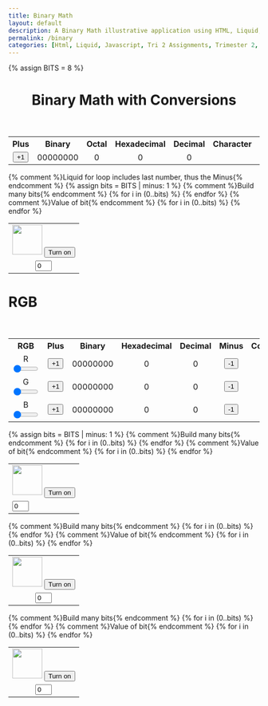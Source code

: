 ```yaml
---
title: Binary Math
layout: default
description: A Binary Math illustrative application using HTML, Liquid, and JavaScript.
permalink: /binary
categories: [Html, Liquid, Javascript, Tri 2 Assignments, Trimester 2, Markdown]
---
```


<!-- Hack 1: add a character display to text when 8 bits, determine if printable or not printable -->
<!-- Hack 2: change to 24 bits and add a color code and display color when 24 bits, think about display on this one -->
<!-- Hack 3: do your own thing -->

{% assign BITS = 8 %}
<div class="container bg-primary">
    <header class="pb-3 mb-4 border-bottom border-primary text-dark">
        <h1 style="text-align: center;">Binary Math with Conversions</h1>
    </header>
    <style>
        .table {
            text-align: center;
            margin-left: auto;
            margin-right: auto;
        }
        .row {
            margin-left: auto;
            margin-right: auto;
        }
        .box {
            width: 800px;
        }
    </style>
    <div class="row justify-content-md-center">
        <div class="col-8">
            <table class="table">
            <tr id="table">
                <th>Plus</th>
                <th>Binary</th>
                <th>Octal</th>
                <th>Hexadecimal</th>
                <th>Decimal</th>
                <th>Character</th>
                <th>Bits</th>
                <th>Minus</th>
            </tr>
            <tr>
                <td><button type="button" id="add1" onclick="add(1)">+1</button></td>
                <td id="binary">00000000</td>
                <td id="octal">0</td>
                <td id="hexadecimal">0</td>
                <td id="decimal">0</td>
                <td id="character"></td>
                <td id="bits">{{BITS}}</td>
                <td><button type="button" id="sub1" onclick="add(-1)">-1</button></td>
            </tr>
            </table>
        </div>
        <div class="col-12">
            {% comment %}Liquid for loop includes last number, thus the Minus{% endcomment %}
            {% assign bits = BITS | minus: 1 %} 
            <table class="table">
            <tr>
                {% comment %}Build many bits{% endcomment %}
                {% for i in (0..bits) %}
                <td><img class="img-responsive py-3" id="bulb{{ i }}" src="{{site.baseurl}}/images/off.png" width="60" height="Auto" style="margin-left: auto; margin-right: auto;">
                    <button type="button" id="butt{{ i }}" onclick="javascript:toggleBit({{ i }})">Turn on</button>
                </td>
                {% endfor %}
            </tr>
            <tr>
                {% comment %}Value of bit{% endcomment %}
                {% for i in (0..bits) %}
                <td><input type='text' id="digit{{ i }}" Value="0" size="1" readonly></td>
                {% endfor %}
            </tr>
            </table>
        </div>
    </div>
</div>

<div class="container bg-primary">
    <h1>RGB</h1>
    <header class="pb-3 mb-4 border-bottom border-primary text-dark">
    </header>
    <style>
        .table {
            text-align: center;
            margin-left: auto;
            margin-right: auto;
        }
        .row {
            margin-left: auto;
            margin-right: auto;
        }
    </style>
    <div class="row justify-content-md-center">
        <div class="col-8">
            <table class="table">
            <tr id="table">
                <th>RGB</th>
                <th>Plus</th>
                <th>Binary</th>
                <th>Hexadecimal</th>
                <th>Decimal</th>
                <th>Minus</th>
                <th>Color</th>
            </tr>
            <tr>
                <td>R<input type="range" min="0" max="255" value="0" id="sliderR" style="width: 50px;"></td>
                <td><button type="button" id="addCR" onclick="addR(1)">+1</button></td>
                <td id="binR">00000000</td>
                <td id="hexR">0</td>
                <td id="decR">0
                </td>
                <td><button type="button" id="subCR" onclick="addR(-1)">-1</button></td>
                <td rowspan="3" class="box" id="color"></td>
            </tr>
            <tr>
                <td>G<input type="range" min="0" max="255" value="0" id="sliderG" style="width: 50px;"></td>
                <td><button type="button" id="addCG" onclick="addG(1)">+1</button></td>
                <td id="binG">00000000</td>
                <td id="hexG">0</td>
                <td id="decG">0</td>
                <td><button type="button" id="subCG" onclick="addG(-1)">-1</button></td>
            </tr>
            <tr>
                <td>B<input type="range" min="0" max="255" value="0" id="sliderB" style="width: 50px;"></td>
                <td><button type="button" id="addCB" onclick="addB(1)">+1</button></td>
                <td id="binB">00000000</td>
                <td id="hexB">0</td>
                <td id="decB">0</td>
                <td><button type="button" id="subCB" onclick="addB(-1)">-1</button></td>
            </tr>
            </table>
        </div>
    </div>
        <div class="col-12">
            {% assign bits = BITS | minus: 1 %} 
            <table class="tableR">
            <tr>
                {% comment %}Build many bits{% endcomment %}
                {% for i in (0..bits) %}
                <td><img class="img-responsive py-3" id="bulbR{{ i }}" src="{{site.baseurl}}/images/off.png" width="60" height="Auto" style="margin-left: auto; margin-right: auto;">
                    <button type="button" id="buttR{{ i }}" onclick="javascript:toggleBitR({{ i }})">Turn on</button>
                </td>
                {% endfor %}
            </tr>
            <tr>
                {% comment %}Value of bit{% endcomment %}
                {% for i in (0..bits) %}
                <td><input type='text' id="digitR{{ i }}" Value="0" size="1" readonly></td>
                {% endfor %}
            </tr>
            </table>
            <table class="table">
            <tr>
                {% comment %}Build many bits{% endcomment %}
                {% for i in (0..bits) %}
                <td><img class="img-responsive py-3" id="bulbG{{ i }}" src="{{site.baseurl}}/images/off.png" width="60" height="Auto" style="margin-left: auto; margin-right: auto;">
                    <button type="button" id="buttG{{ i }}" onclick="javascript:toggleBitG({{ i }})">Turn on</button>
                </td>
                {% endfor %}
            </tr>
            <tr>
                {% comment %}Value of bit{% endcomment %}
                {% for i in (0..bits) %}
                <td><input type='text' id="digitG{{ i }}" Value="0" size="1" readonly></td>
                {% endfor %}
            </tr>
            </table>
            <table class="table">
            <tr>
                {% comment %}Build many bits{% endcomment %}
                {% for i in (0..bits) %}
                <td><img class="img-responsive py-3" id="bulbB{{ i }}" src="{{site.baseurl}}/images/off.png" width="60" height="Auto" style="margin-left: auto; margin-right: auto;">
                    <button type="button" id="buttB{{ i }}" onclick="javascript:toggleBitB({{ i }})">Turn on</button>
                </td>
                {% endfor %}
            </tr>
            <tr>
                {% comment %}Value of bit{% endcomment %}
                {% for i in (0..bits) %}
                <td><input type='text' id="digitB{{ i }}" Value="0" size="1" readonly></td>
                {% endfor %}
            </tr>
            </table>
        </div>
    </div>
</div>

<script>
    const BITS = {{ BITS }};
    const MAX = 2 ** BITS - 1;
    const MSG_ON = "Turn on";
    const IMAGE_ON = "{{site.baseurl}}/images/on.png";
    const MSG_OFF = "Turn off";
    const IMAGE_OFF = "{{site.baseurl}}/images/off.png";

    function binaryNumbering() {
        let number = "";
        for(let i = 0; i < BITS; i++) {
        number = document.getElementById('bitNumber' + i).value;
        }
    }

    // return string with current value of each bit
    function getBits() {
        let bits = "";
        for(let i = 0; i < BITS; i++) {
        bits = bits + document.getElementById('digit' + i).value;
        }
        return bits;
    }
    function getBitsR() {
        let bits = "";
        for(let i = 0; i < BITS; i++) {
        bits = bits + document.getElementById('digitR' + i).value;
        }
        return bits;
    }
    function getBitsG() {
        let bits = "";
        for(let i = 0; i < BITS; i++) {
        bits = bits + document.getElementById('digitG' + i).value;
        }
        return bits;
    }
    function getBitsB() {
        let bits = "";
        for(let i = 0; i < BITS; i++) {
        bits = bits + document.getElementById('digitB' + i).value;
        }
        return bits;
    }

    function binToChar(bin) {
        let dec = parseInt(bin, 2).toString();
        console.log(dec);
        var chr = String.fromCharCode(dec);
        return chr;
    }
    // setter for DOM values
    function setConversions(binary) {
        document.getElementById('binary').innerHTML = binary;
        // Octal conversion
        document.getElementById('octal').innerHTML = parseInt(binary, 2).toString(8);
        // Hexadecimal conversion
        document.getElementById('hexadecimal').innerHTML = parseInt(binary, 2).toString(16);
        // Decimal conversion
        document.getElementById('decimal').innerHTML = parseInt(binary, 2).toString();
        let dec = parseInt(document.getElementById('decimal').innerHTML);
        if (dec >= 32 && dec <= 255) {
        document.getElementById('character').innerHTML = binToChar(binary);
        }
        else {
            document.getElementById('character').innerHTML = "Can't Print";
        }
    }
    function setConversionsR(binary) {
        document.getElementById('binR').innerHTML = binary;
        // Hexadecimal conversion
        document.getElementById('hexR').innerHTML = parseInt(binary, 2).toString(16).padStart(2, '0');
        // Decimal conversion
        document.getElementById('decR').innerHTML = parseInt(binary, 2).toString();
        document.getElementById('color').style.backgroundColor = setRGB();
    }
    function setConversionsG(binary) {
        document.getElementById('binG').innerHTML = binary;
        // Hexadecimal conversion
        document.getElementById('hexG').innerHTML = parseInt(binary, 2).toString(16).padStart(2, '0');
        // Decimal conversion
        document.getElementById('decG').innerHTML = parseInt(binary, 2).toString();
        document.getElementById('color').style.backgroundColor = setRGB();
    }
    function setConversionsB(binary) {
        document.getElementById('binB').innerHTML = binary;
        // Hexadecimal conversion
        document.getElementById('hexB').innerHTML = parseInt(binary, 2).toString(16).padStart(2, '0');
        // Decimal conversion
        document.getElementById('decB').innerHTML = parseInt(binary, 2).toString();
        document.getElementById('color').style.backgroundColor = setRGB();
    }
    //
    function decimal_2_base(decimal, base) {
        let conversion = "";
        // loop to convert to base
        do {
        let digit = decimal % base;
        conversion = "" + digit + conversion; // what does this do?
        decimal = ~~(decimal / base);         // what does this do?
        } while (decimal > 0);                  // why while at the end? what is ~~?
        // loop to pad with zeros
        if (base === 2) {                        // only pad for binary conversions
        for (let i = 0; conversion.length < BITS; i++) {
            conversion = "0" + conversion;
        }
        }
        return conversion;
    }

    // toggle selected bit and recalculate
    function toggleBit(i) {
        //alert("Digit action: " + i );
        const dig = document.getElementById('digit' + i);
        const image = document.getElementById('bulb' + i);
        const butt = document.getElementById('butt' + i);
        // Change digit and visual
        if (image.src.match(IMAGE_ON)) {
        dig.value = 0;
        image.src = IMAGE_OFF;
        butt.innerHTML = MSG_ON;
        } else {
        dig.value = 1;
        image.src = IMAGE_ON;
        butt.innerHTML = MSG_OFF;
        }
        // Binary numbers
        const binary = getBits();
        setConversions(binary);
    }
    function toggleBitR(i) {
        //alert("Digit action: " + i );
        const dig = document.getElementById('digitR' + i);
        const image = document.getElementById('bulbR' + i);
        const butt = document.getElementById('buttR' + i);
        // Change digit and visual
        if (image.src.match(IMAGE_ON)) {
        dig.value = 0;
        image.src = IMAGE_OFF;
        butt.innerHTML = MSG_ON;
        } else {
        dig.value = 1;
        image.src = IMAGE_ON;
        butt.innerHTML = MSG_OFF;
        }
        // Binary numbers
        const binary = getBitsR();
        setConversionsR(binary);
    }
    function toggleBitG(i) {
        //alert("Digit action: " + i );
        const dig = document.getElementById('digitG' + i);
        const image = document.getElementById('bulbG' + i);
        const butt = document.getElementById('buttG' + i);
        // Change digit and visual
        if (image.src.match(IMAGE_ON)) {
        dig.value = 0;
        image.src = IMAGE_OFF;
        butt.innerHTML = MSG_ON;
        } else {
        dig.value = 1;
        image.src = IMAGE_ON;
        butt.innerHTML = MSG_OFF;
        }
        // Binary numbers
        const binary = getBitsG();
        setConversionsG(binary);
    }
    function toggleBitB(i) {
        //alert("Digit action: " + i );
        const dig = document.getElementById('digitB' + i);
        const image = document.getElementById('bulbB' + i);
        const butt = document.getElementById('buttB' + i);
        // Change digit and visual
        if (image.src.match(IMAGE_ON)) {
        dig.value = 0;
        image.src = IMAGE_OFF;
        butt.innerHTML = MSG_ON;
        } else {
        dig.value = 1;
        image.src = IMAGE_ON;
        butt.innerHTML = MSG_OFF;
        }
        // Binary numbers
        const binary = getBitsB();
        setConversionsB(binary);
    }
    // add is positive integer, subtract is negative integer
    function add(n) {
        let binary = getBits();
        // convert to decimal and do math
        let decimal = parseInt(binary, 2);
        if (n > 0) {  // PLUS
        decimal = MAX === decimal ? 0 : decimal += n; // OVERFLOW or PLUS
        } else  {     // MINUS
        decimal = 0 === decimal ? MAX : decimal += n; // OVERFLOW or MINUS
        }
        // convert the result back to binary
        binary = decimal_2_base(decimal, 2);
        // update conversions
        setConversions(binary);
        // update bits
        for (let i = 0; i < binary.length; i++) {
        let digit = binary.substr(i, 1);
        document.getElementById('digit' + i).value = digit;
        if (digit === "1") {
            document.getElementById('bulb' + i).src = IMAGE_ON;
            document.getElementById('butt' + i).innerHTML = MSG_OFF;
        } else {
            document.getElementById('bulb' + i).src = IMAGE_OFF;
            document.getElementById('butt' + i).innerHTML = MSG_ON;
        }
        }
    }
    function addR(n) {
        let binary = getBitsR();
        // convert to decimal and do math
        let decimal = parseInt(binary, 2);
        if (n > 0) {  // PLUS
        decimal = MAX === decimal ? 0 : decimal += n; // OVERFLOW or PLUS
        } else  {     // MINUS
        decimal = 0 === decimal ? MAX : decimal += n; // OVERFLOW or MINUS
        }
        // convert the result back to binary
        binary = decimal_2_base(decimal, 2);
        // update conversions
        setConversionsR(binary);
        // update bits
        for (let i = 0; i < binary.length; i++) {
        let digit = binary.substr(i, 1);
        document.getElementById('digitR' + i).value = digit;
        if (digit === "1") {
            document.getElementById('bulbR' + i).src = IMAGE_ON;
            document.getElementById('buttR' + i).innerHTML = MSG_OFF;
        } else {
            document.getElementById('bulbR' + i).src = IMAGE_OFF;
            document.getElementById('buttR' + i).innerHTML = MSG_ON;
        }
        }
    }
    function addG(n) {
        let binary = getBitsG();
        // convert to decimal and do math
        let decimal = parseInt(binary, 2);
        if (n > 0) {  // PLUS
        decimal = MAX === decimal ? 0 : decimal += n; // OVERFLOW or PLUS
        } else  {     // MINUS
        decimal = 0 === decimal ? MAX : decimal += n; // OVERFLOW or MINUS
        }
        // convert the result back to binary
        binary = decimal_2_base(decimal, 2);
        // update conversions
        setConversionsG(binary);
        // update bits
        for (let i = 0; i < binary.length; i++) {
        let digit = binary.substr(i, 1);
        document.getElementById('digitG' + i).value = digit;
        if (digit === "1") {
            document.getElementById('bulbG' + i).src = IMAGE_ON;
            document.getElementById('buttG' + i).innerHTML = MSG_OFF;
        } else {
            document.getElementById('bulbG' + i).src = IMAGE_OFF;
            document.getElementById('buttG' + i).innerHTML = MSG_ON;
        }
        }
    }
    function addB(n) {
        let binary = getBitsB();
        // convert to decimal and do math
        let decimal = parseInt(binary, 2);
        if (n > 0) {  // PLUS
        decimal = MAX === decimal ? 0 : decimal += n; // OVERFLOW or PLUS
        } else  {     // MINUS
        decimal = 0 === decimal ? MAX : decimal += n; // OVERFLOW or MINUS
        }
        // convert the result back to binary
        binary = decimal_2_base(decimal, 2);
        // update conversions
        setConversionsB(binary);
        // update bits
        for (let i = 0; i < binary.length; i++) {
        let digit = binary.substr(i, 1);
        document.getElementById('digitB' + i).value = digit;
        if (digit === "1") {
            document.getElementById('bulbB' + i).src = IMAGE_ON;
            document.getElementById('buttB' + i).innerHTML = MSG_OFF;
        } else {
            document.getElementById('bulbB' + i).src = IMAGE_OFF;
            document.getElementById('buttB' + i).innerHTML = MSG_ON;
        }
        }
    }
    function setRGB() {
        let R = document.getElementById('hexR').innerHTML;
        let G = document.getElementById('hexG').innerHTML;
        let B = document.getElementById('hexB').innerHTML;
        let color_code = "#" + R + G + B;
        console.log(color_code)
        return color_code
    }
    var sliderR = document.getElementById("sliderR");
        sliderR.addEventListener("wheel", function(e){
        if (e.deltaY < 0){
            sliderR.valueAsNumber += 1;
            addR(1)
        }else{
            sliderR.value -= 1;
            addR(-1)
        }
        e.preventDefault();
        e.stopPropagation();
    })
    var sliderG = document.getElementById("sliderG");
        sliderG.addEventListener("wheel", function(e){
        if (e.deltaY < 0){
            sliderG.valueAsNumber += 1;
            addG(1)
        }else{
            sliderG.value -= 1;
            addG(-1)
        }
        e.preventDefault();
        e.stopPropagation();
    })
    var sliderB = document.getElementById("sliderB");
        sliderB.addEventListener("wheel", function(e){
        if (e.deltaY < 0){
            sliderB.valueAsNumber += 1;
            addB(1)
        }else{
            sliderB.value -= 1;
            addB(-1)
        }
        e.preventDefault();
        e.stopPropagation();
    })
</script>